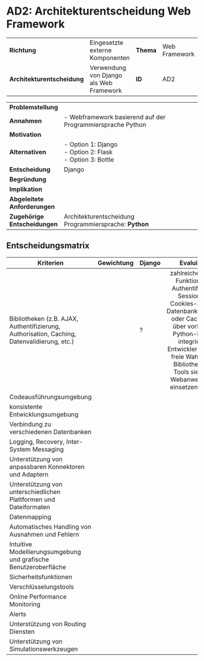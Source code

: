# AD2: Architekturentscheidung Web Framework

|                             |                                              |           |               |
|-----------------------------|----------------------------------------------|-----------|---------------|
| **Richtung**                | Eingesetzte externe <br> Komponenten         | **Thema** | Web Framework |
| **Architekturentscheidung** | Verwendung von Django <br> als Web Framework | **ID**    | AD2           |   

|                                    |                                                                   |
|------------------------------------|-------------------------------------------------------------------|
| **Problemstellung**                |                                                                   |
| **Annahmen**                       | - Webframework basierend auf der Programmiersprache Python <br>   |
| **Motivation**                     |                                                                   |
| **Alternativen**                   | - Option 1: Django <br> - Option 2: Flask <br> - Option 3: Bottle |
| **Entscheidung**                   | Django                                                            |
| **Begründung**                     |                                                                   |
| **Implikation**                    |                                                                   |
| **Abgeleitete <br> Anforderungen** |                                                                   |
| **Zugehörige <br> Entscheidungen** | Architekturentscheidung Programmiersprache: **Python**            |

## Entscheidungsmatrix
| Kriterien                                                                                   | Gewichtung | Django |                                                                                                                                      Evaluierung                                                                                                                                      | Flask | Evaluierung | Bottle |
|---------------------------------------------------------------------------------------------|:----------:|--------|:-------------------------------------------------------------------------------------------------------------------------------------------------------------------------------------------------------------------------------------------------------------------------------------:|-------|:-----------:|--------|
| Bibliotheken (z.B. AJAX, Authentifizierung, Authorisation, Caching, Datenvalidierung, etc.) |            | ?      | zahlreiche gängige Funktionen wie Authentifizierung, Session- und Cookies-Handling, Datenbankanbindung oder Caching sind über vorhandene Python-Libraries integrierbar – Entwickler haben die freie Wahl, welche Bibliotheken und Tools sie für ihre Webanwendungen einsetzen möchten | ++    |             | ?      |
| Codeausführungsumgebung                                                                     |            |        |                                                                                                                                                                                                                                                                                       |       |             |        |
| konsistente Entwicklungsumgebung                                                            |            |        |                                                                                                                                                                                                                                                                                       |       |             |        |
| Verbindung zu verschiedenen Datenbanken                                                     |            |        |                                                                                                                                                                                                                                                                                       |       |             |        |
| Logging, Recovery, Inter-System Messaging                                                   |            |        |                                                                                                                                                                                                                                                                                       |       |             |        |
| Unterstützung von anpassbaren Konnektoren und Adaptern                                      |            |        |                                                                                                                                                                                                                                                                                       |       |             |        |
| Unterstützung von unterschiedlichen Plattformen und Dateiformaten                           |            |        |                                                                                                                                                                                                                                                                                       |       |             |        |
| Datenmapping                                                                                |            |        |                                                                                                                                                                                                                                                                                       |       |             |        |
| Automatisches Handling von Ausnahmen und Fehlern                                            |            |        |                                                                                                                                                                                                                                                                                       |       |             |        |
| Intuitive Modellierungsumgebung und grafische Benutzeroberfläche                            |            |        |                                                                                                                                                                                                                                                                                       |       |             |        |
| Sicherheitsfunktionen                                                                       |            |        |                                                                                                                                                                                                                                                                                       |       |             |        |
| Verschlüsselungstools                                                                       |            |        |                                                                                                                                                                                                                                                                                       |       |             |        |
| Online Performance Monitoring                                                               |            |        |                                                                                                                                                                                                                                                                                       |       |             |        |
| Alerts                                                                                      |            |        |                                                                                                                                                                                                                                                                                       |       |             |        |
| Unterstützung von Routing Diensten                                                          |            |        |                                                                                                                                                                                                                                                                                       |       |             |        |
| Unterstützung von Simulationswerkzeugen                                                     |            |        |                                                                                                                                                                                                                                                                                       |       |             |        |

